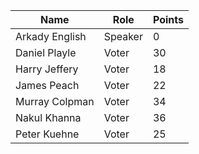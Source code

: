 Name | Role | Points
---|---|---
Arkady English | Speaker | 0
Daniel Playle | Voter | 30
Harry Jeffery |	Voter |	18
James Peach | Voter | 22
Murray Colpman	| Voter |	34
Nakul Khanna	| Voter	| 36
Peter Kuehne | Voter | 25
